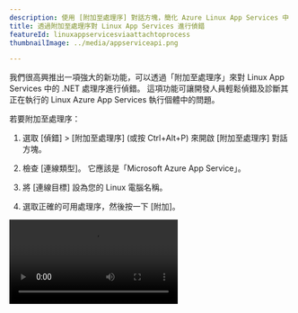 ```yaml
---
description: 使用 [附加至處理序] 對話方塊，簡化 Azure Linux App Services 中 .NET 處理序的偵錯。
title: 透過附加至處理序對 Linux App Services 進行偵錯
featureId: linuxappservicesviaattachtoprocess
thumbnailImage: ../media/appserviceapi.png

---
```



我們很高興推出一項強大的新功能，可以透過「附加至處理序」來對 Linux App Services 中的 .NET 處理序進行偵錯。 這項功能可讓開發人員輕鬆偵錯及診斷其正在執行的 Linux Azure App Services 執行個體中的問題。

若要附加至處理序：

1. 選取 [偵錯] > [附加至處理序] (或按 Ctrl+Alt+P) 來開啟 [附加至處理序] 對話方塊。

2. 檢查 [連線類型]。 它應該是「Microsoft Azure App Service」。

3. 將 [連線目標] 設為您的 Linux 電腦名稱。

4. 選取正確的可用處理序，然後按一下 [附加]。

![透過 [附加至處理序] 的 Linux App Services](../media/LinuxAppServices-Attach-to-Process.mp4 "透過 [附加至處理序] 的 Linux App Services")

